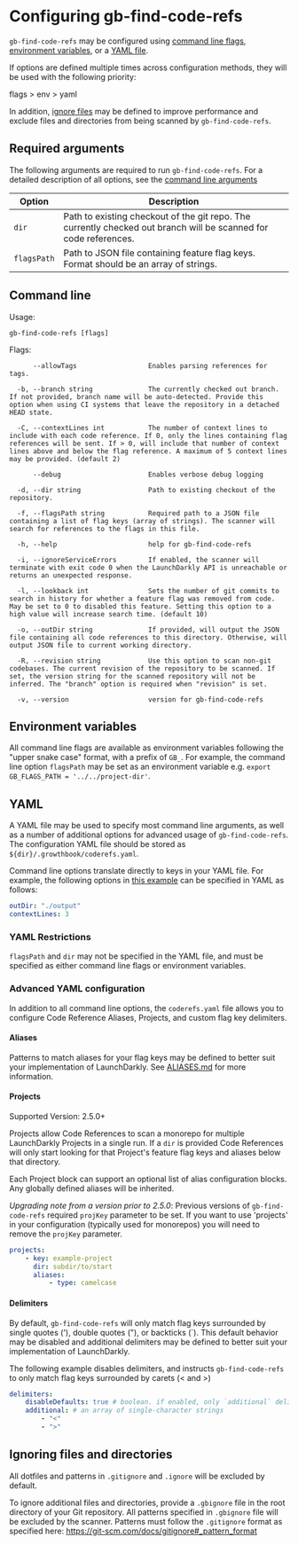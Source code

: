 # Configuring gb-find-code-refs

`gb-find-code-refs` may be configured using [command line flags](#command-line), [environment variables](#environment-variables), or a [YAML file](#yaml).

If options are defined multiple times across configuration methods, they will be used with the following priority:

flags > env > yaml

In addition, [ignore files](#ignoring-files-and-directories) may be defined to improve performance and exclude files and directories from being scanned by `gb-find-code-refs`.

## Required arguments

The following arguments are required to run `gb-find-code-refs`. For a detailed description of all options, see the [command line arguments](#command-line)

| Option      | Description                                                                                                      |
| ----------- | ---------------------------------------------------------------------------------------------------------------- |
| `dir`       | Path to existing checkout of the git repo. The currently checked out branch will be scanned for code references. |
| `flagsPath` | Path to JSON file containing feature flag keys. Format should be an array of strings.                            |

## Command line

<!-- These docs should be autogenerated: https://github.com/spf13/cobra/blob/master/doc/md_docs.md -->

Usage:

```
gb-find-code-refs [flags]
```

Flags:

```
      --allowTags                  Enables parsing references for tags.

  -b, --branch string              The currently checked out branch. If not provided, branch name will be auto-detected. Provide this option when using CI systems that leave the repository in a detached HEAD state.

  -C, --contextLines int           The number of context lines to include with each code reference. If 0, only the lines containing flag references will be sent. If > 0, will include that number of context lines above and below the flag reference. A maximum of 5 context lines may be provided. (default 2)

      --debug                      Enables verbose debug logging

  -d, --dir string                 Path to existing checkout of the repository.

  -f, --flagsPath string           Required path to a JSON file containing a list of flag keys (array of strings). The scanner will search for references to the flags in this file.

  -h, --help                       help for gb-find-code-refs

  -i, --ignoreServiceErrors        If enabled, the scanner will terminate with exit code 0 when the LaunchDarkly API is unreachable or returns an unexpected response.

  -l, --lookback int               Sets the number of git commits to search in history for whether a feature flag was removed from code. May be set to 0 to disabled this feature. Setting this option to a high value will increase search time. (default 10)

  -o, --outDir string              If provided, will output the JSON file containing all code references to this directory. Otherwise, will output JSON file to current working directory.

  -R, --revision string            Use this option to scan non-git codebases. The current revision of the repository to be scanned. If set, the version string for the scanned repository will not be inferred. The "branch" option is required when "revision" is set.

  -v, --version                    version for gb-find-code-refs
```

## Environment variables

All command line flags are available as environment variables following the "upper snake case" format, with a prefix of `GB_`. For example, the command line option `flagsPath` may be set as an environment variable e.g. `export GB_FLAGS_PATH = '../../project-dir'`.

## YAML

A YAML file may be used to specify most command line arguments, as well as a number of additional options for advanced usage of `gb-find-code-refs`. The configuration YAML file should be stored as `${dir}/.growthbook/coderefs.yaml`.

Command line options translate directly to keys in your YAML file. For example, the following options in [this example](EXAMPLES.md#context-lines) can be specified in YAML as follows:

```yaml
outDir: "./output"
contextLines: 3
```

### YAML Restrictions

`flagsPath` and `dir` may not be specified in the YAML file, and must be specified as either command line flags or environment variables.

### Advanced YAML configuration

In addition to all command line options, the `coderefs.yaml` file allows you to configure Code Reference Aliases, Projects, and custom flag key delimiters.

#### Aliases

Patterns to match aliases for your flag keys may be defined to better suit your implementation of LaunchDarkly. See [ALIASES.md](ALIASES.md) for more information.

#### Projects

Supported Version: 2.5.0+

Projects allow Code References to scan a monorepo for multiple LaunchDarkly Projects in a single run. If a `dir` is provided Code References will only start looking for that Project's feature flag keys and aliases below that directory.

Each Project block can support an optional list of alias configuration blocks. Any globally defined aliases will be inherited.

_Upgrading note from a version prior to 2.5.0_: Previous versions of `gb-find-code-refs` required `projKey` parameter to be set. If you want to use 'projects' in your configuration (typically used for monorepos) you will need to remove the `projKey` parameter.

```yaml
projects:
    - key: example-project
      dir: subdir/to/start
      aliases:
          - type: camelcase
```

#### Delimiters

By default, `gb-find-code-refs` will only match flag keys surrounded by single quotes ('), double quotes ("), or backticks (`). This default behavior may be disabled and additional delimiters may be defined to better suit your implementation of LaunchDarkly.

The following example disables delimiters, and instructs `gb-find-code-refs` to only match flag keys surrounded by carets (< and >)

```yaml
delimiters:
    disableDefaults: true # boolean. if enabled, only `additional` delimiters will be used.
    additional: # an array of single-character strings
        - "<"
        - ">"
```

## Ignoring files and directories

All dotfiles and patterns in `.gitignore` and `.ignore` will be excluded by default.

To ignore additional files and directories, provide a `.gbignore` file in the root directory of your Git repository. All patterns specified in `.gbignore` file will be excluded by the scanner. Patterns must follow the `.gitignore` format as specified here: https://git-scm.com/docs/gitignore#_pattern_format
